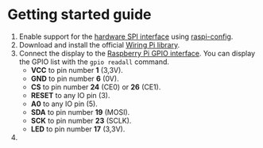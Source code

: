 # Getting started guide

1. Enable support for the [hardware SPI interface](https://www.raspberrypi.org/documentation/hardware/raspberrypi/spi/README.md) using [raspi-config](https://www.raspberrypi.org/documentation/configuration/raspi-config.md).
2. Download and install the official [Wiring Pi library](http://wiringpi.com/download-and-install/).
3. Connect the display to the [Raspberry Pi GPIO interface](https://www.raspberrypi.org/documentation/usage/gpio/README.md). You can display the GPIO list with the `gpio readall` command.
   * **VCC** to pin number **1** (3,3V).
   * **GND** to pin number **6** (0V).
   * **CS** to pin number **24** (CE0) or **26** (CE1).
   * **RESET** to any IO pin (3).
   * **A0** to any IO pin (5).
   * **SDA** to pin number **19** (MOSI).
   * **SCK** to pin number **23** (SCLK).
   * **LED** to pin number **17** (3,3V).
4. 
